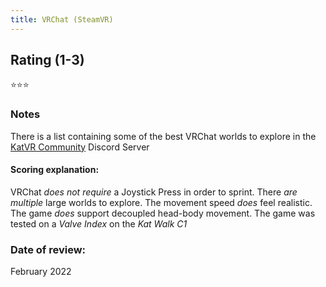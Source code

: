```yaml
---
title: VRChat (SteamVR)
---
```


## Rating (1-3)
⭐⭐⭐

### Notes
There is a list containing some of the best VRChat worlds to explore in the [KatVR Community](https://discord.gg/JdJSRJcyA9) Discord Server

#### Scoring explanation:
VRChat *does not require* a Joystick Press in order to sprint.
There *are multiple* large worlds to explore.
The movement speed *does* feel realistic.
The game *does* support decoupled head-body movement.
The game was tested on a *Valve Index* on the *Kat Walk C1*

### Date of review:
February 2022
